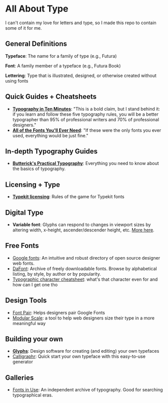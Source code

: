 # All About Type
I can't contain my love for letters and type, so I made this repo to contain some of it for me.

## General Definitions
**Typeface**: The name for a family of type (e.g., Futura)

**Font**: A family member of a typeface (e.g., Futura Book)

**Lettering**: Type that is illustrated, designed, or otherwise created without using fonts

## Quick Guides + Cheatsheets
+ **[Typography in Ten Minutes](http://practicaltypography.com/typography-in-ten-minutes.html)**: "This is a bold claim, but I stand be­hind it: if you learn and fol­low these five ty­pog­ra­phy rules, you will be a bet­ter ty­pog­ra­pher than 95% of pro­fes­sional writ­ers and 70% of pro­fes­sional de­sign­ers."
+ **[All of the Fonts You'll Ever Need](http://kadavy.net/allthefontsyoulleverneed-kadavy.pdf)**: "If these were the only fonts you ever used, everything would be just fine."

## In-depth Typography Guides
+ **[Butterick's Practical Typography](http://practicaltypography.com/)**: Everything you need to know about the basics of typography.

## Licensing + Type
+ **[Typekit licensing](https://helpx.adobe.com/typekit/using/font-licensing.html)**: Rules of the game for Typekit fonts

## Digital Type
+ **Variable font**: Glyphs can respond to changes in viewport sizes by altering width, x-height, ascender/descender height, etc. [More here](https://blog.typekit.com/2016/09/14/variable-fonts-a-new-kind-of-font-for-flexible-design/).

## Free Fonts
+ [Google fonts](https://fonts.google.com/): An intuitive and robust directory of open source designer web fonts.
+ [DaFont](http://www.dafont.com/): Archive of freely downloadable fonts. Browse by alphabetical listing, by style, by author or by popularity.
+ [Typographic character cheatsheet](https://www.typewolf.com/cheatsheet): what's that character even for and how can I get one tho


## Design Tools
+ [Font Pair](http://fontpair.co/): Helps designers pair Google Fonts
+ [Modular Scale](http://www.modularscale.com/): a tool to help web designers size their type in a more meaningful way

## Building your own
+ **[Glyphs](https://glyphsapp.com)**: Design software for creating (and editing) your own typefaces
+ [Calligraphr](https://www.calligraphr.com/en/):  Quick start your own typeface with this easy-to-use generator


## Galleries
+ [Fonts in Use](https://fontsinuse.com): An independent archive of typography. Good for searching typographical eras.
